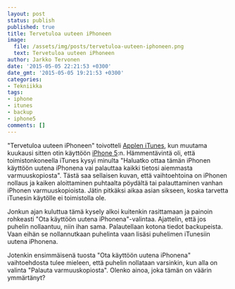 ```yaml
---
layout: post
status: publish
published: true
title: Tervetuloa uuteen iPhoneen
image:
  file: /assets/img/posts/tervetuloa-uuteen-iphoneen.png
  text: Tervetuloa uuteen iPhoneen
author: Jarkko Tervonen
date: '2015-05-05 22:21:53 +0300'
date_gmt: '2015-05-05 19:21:53 +0300'
categories:
- Tekniikka
tags:
- iphone
- itunes
- backup
- iphone5
comments: []
---
```

"Tervetuloa uuteen iPhoneen" toivotteli [Applen iTunes](https://www.apple.com/fi/itunes/), kun muutama kuukausi sitten otin käyttöön [iPhone 5](https://www.apple.com/fi/iphone-5s/specs/):n. Hämmentävintä oli, että toimistonkoneella iTunes kysyi minulta "Haluatko ottaa tämän iPhonen käyttöön uutena iPhonena vai palauttaa kaikki tietosi aiemmasta varmuuskopiosta". Tästä saa sellaisen kuvan, että vaihtoehtoina on iPhonen nollaus ja kaiken aloittaminen puhtaalta pöydältä tai palauttaminen vanhan iPhonen varmuuskopioista. Jätin pitkäksi aikaa asian sikseen, koska tarvetta iTunesin käytölle ei toimistolla ole.

Jonkun ajan kuluttua tämä kysely alkoi kuitenkin rasittamaan ja painoin rohkeasti "Ota käyttöön uutena iPhonena"-valintaa. Ajattelin, että jos puhelin nollaantuu, niin ihan sama. Palautellaan kotona tiedot backupeista. Vaan eihän se nollannutkaan puhelinta vaan lisäsi puhelimen iTunesiin uutena iPhonena.

Jotenkin ensimmäisenä tuosta "Ota käyttöön uutena iPhonena" vaihtoehdosta tulee mieleen, että puhelin nollataan varsinkin, kun alla on valinta "Palauta varmuuskopiosta". Olenko ainoa, joka tämän on väärin ymmärtänyt?
